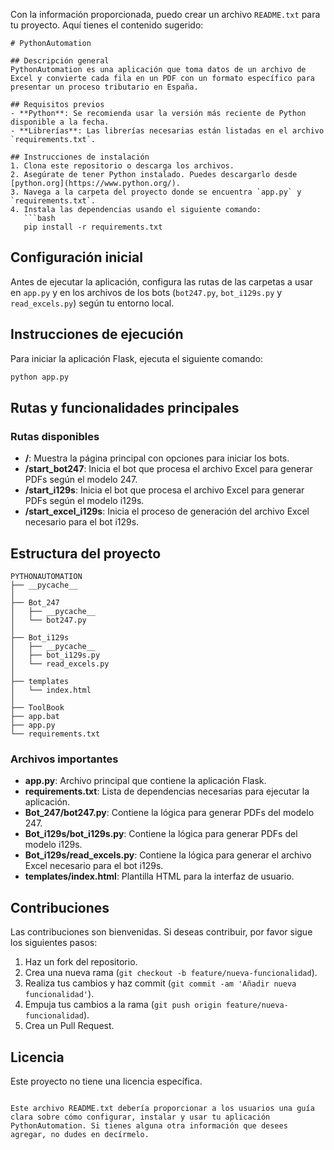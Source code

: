 Con la información proporcionada, puedo crear un archivo `README.txt` para tu proyecto. Aquí tienes el contenido sugerido:

```
# PythonAutomation

## Descripción general
PythonAutomation es una aplicación que toma datos de un archivo de Excel y convierte cada fila en un PDF con un formato específico para presentar un proceso tributario en España.

## Requisitos previos
- **Python**: Se recomienda usar la versión más reciente de Python disponible a la fecha.
- **Librerías**: Las librerías necesarias están listadas en el archivo `requirements.txt`.

## Instrucciones de instalación
1. Clona este repositorio o descarga los archivos.
2. Asegúrate de tener Python instalado. Puedes descargarlo desde [python.org](https://www.python.org/).
3. Navega a la carpeta del proyecto donde se encuentra `app.py` y `requirements.txt`.
4. Instala las dependencias usando el siguiente comando:
   ```bash
   pip install -r requirements.txt
   ```

## Configuración inicial
Antes de ejecutar la aplicación, configura las rutas de las carpetas a usar en `app.py` y en los archivos de los bots (`bot247.py`, `bot_i129s.py` y `read_excels.py`) según tu entorno local.

## Instrucciones de ejecución
Para iniciar la aplicación Flask, ejecuta el siguiente comando:
```bash
python app.py
```

## Rutas y funcionalidades principales
### Rutas disponibles
- **/**: Muestra la página principal con opciones para iniciar los bots.
- **/start_bot247**: Inicia el bot que procesa el archivo Excel para generar PDFs según el modelo 247.
- **/start_i129s**: Inicia el bot que procesa el archivo Excel para generar PDFs según el modelo i129s.
- **/start_excel_i129s**: Inicia el proceso de generación del archivo Excel necesario para el bot i129s.

## Estructura del proyecto
```
PYTHONAUTOMATION
├── __pycache__
│
├── Bot_247
│   ├── __pycache__
│   └── bot247.py
│
├── Bot_i129s
│   ├── __pycache__
│   ├── bot_i129s.py
│   └── read_excels.py
│
├── templates
│   └── index.html
│
├── ToolBook
├── app.bat
├── app.py
└── requirements.txt
```

### Archivos importantes
- **app.py**: Archivo principal que contiene la aplicación Flask.
- **requirements.txt**: Lista de dependencias necesarias para ejecutar la aplicación.
- **Bot_247/bot247.py**: Contiene la lógica para generar PDFs del modelo 247.
- **Bot_i129s/bot_i129s.py**: Contiene la lógica para generar PDFs del modelo i129s.
- **Bot_i129s/read_excels.py**: Contiene la lógica para generar el archivo Excel necesario para el bot i129s.
- **templates/index.html**: Plantilla HTML para la interfaz de usuario.

## Contribuciones
Las contribuciones son bienvenidas. Si deseas contribuir, por favor sigue los siguientes pasos:
1. Haz un fork del repositorio.
2. Crea una nueva rama (`git checkout -b feature/nueva-funcionalidad`).
3. Realiza tus cambios y haz commit (`git commit -am 'Añadir nueva funcionalidad'`).
4. Empuja tus cambios a la rama (`git push origin feature/nueva-funcionalidad`).
5. Crea un Pull Request.

## Licencia
Este proyecto no tiene una licencia específica.

```

Este archivo README.txt debería proporcionar a los usuarios una guía clara sobre cómo configurar, instalar y usar tu aplicación PythonAutomation. Si tienes alguna otra información que desees agregar, no dudes en decírmelo.